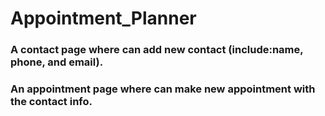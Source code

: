 # Appointment_Planner
### A contact page where can add new contact (include:name, phone, and email).

### An appointment page where can make new appointment with the contact info.
